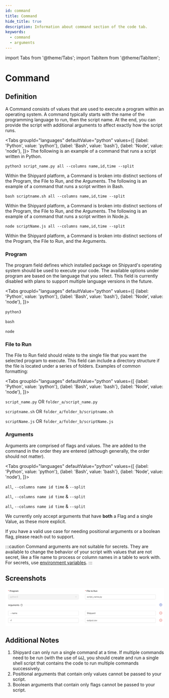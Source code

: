```yaml
---
id: command
title: Command
hide_title: true
description: Information about command section of the code tab.
keywords:
  - command
  - arguments
---
```


import Tabs from '@theme/Tabs';
import TabItem from '@theme/TabItem';

# Command

## Definition

A Command consists of values that are used to execute a program within an operating system. A command typically starts with the name of the programming language to run, then the script name. At the end, you can provide the script with additional arguments to affect exactly how the script runs.

<Tabs
groupId="languages"
defaultValue="python"
values={[
{label: 'Python', value: 'python'},
{label: 'Bash', value: 'bash'},
{label: 'Node', value: 'node'},
]}>
<TabItem value="python">
The following is an example of a command that runs a script written in Python.

```text
python3 script_name.py all --columns name,id,time --split
```

Within the Shipyard platform, a Command is broken into distinct sections of the Program, the File to Run, and the Arguments.
</TabItem>
<TabItem value="bash">
The following is an example of a command that runs a script written in Bash.

```text
bash scriptname.sh all --columns name,id,time --split
```

Within the Shipyard platform, a Command is broken into distinct sections of the Program, the File to Run, and the Arguments.
</TabItem>
<TabItem value="node">
The following is an example of a command that runs a script written in Node.js.

```text
node scriptName.js all --columns name,id,time --split
```

Within the Shipyard platform, a Command is broken into distinct sections of the Program, the File to Run, and the Arguments.
</TabItem>
</Tabs>

### Program

The program field defines which installed package on Shipyard's operating system should be used to execute your code. The available options under program are based on the language that you select. This field is currently disabled with plans to support multiple language versions in the future.

<Tabs
groupId="languages"
defaultValue="python"
values={[
{label: 'Python', value: 'python'},
{label: 'Bash', value: 'bash'},
{label: 'Node', value: 'node'},
]}>
<TabItem value="python">

`python3`
</TabItem>
<TabItem value="bash">

`bash`
</TabItem>
<TabItem value="node">

`node`
</TabItem>
</Tabs>

### File to Run

The File to Run field should relate to the single file that you want the selected program to execute. This field can include a directory structure if the file is located under a series of folders. Examples of common formatting:

<Tabs
groupId="languages"
defaultValue="python"
values={[
{label: 'Python', value: 'python'},
{label: 'Bash', value: 'bash'},
{label: 'Node', value: 'node'},
]}>
<TabItem value="python">

`script_name.py`
OR
`folder_a/script_name.py`
</TabItem>
<TabItem value="bash">

`scriptname.sh`
OR
`folder_a/folder_b/scriptname.sh`
</TabItem>
<TabItem value="node">

`scriptName.js`
OR
`folder_a/folder_b/scriptName.js`
</TabItem>
</Tabs>

### Arguments

Arguments are comprised of flags and values. The are added to the command in the order they are entered \(although generally, the order should not matter\).

<Tabs
groupId="languages"
defaultValue="python"
values={[
{label: 'Python', value: 'python'},
{label: 'Bash', value: 'bash'},
{label: 'Node', value: 'node'},
]}>
<TabItem value="python">

`all`, `--columns name id time` & `--split`
</TabItem>
<TabItem value="bash">

`all`, `--columns name id time` & `--split`
</TabItem>
<TabItem value="node">

`all`, `--columns name id time` & `--split`
</TabItem>
</Tabs>

We currently only accept arguments that have **both** a Flag and a single Value, as these more explicit.

If you have a valid use case for needing positional arguments or a boolean flag, please reach out to support.

:::caution
Command arguments are not suitable for secrets. They are available to change the behavior of your script with values that are not secret, like a file name to process or column names in a table to work with. For secrets, use [environment variables](../requirements/environment-variables).
:::

## Screenshots

![](../../.gitbook/assets/command.png)

## Additional Notes

1. Shipyard can only run a single command at a time. If multiple commands need to be run \(with the use of `&&`\), you should create and run a single shell script that contains the code to run multiple commands successively.
2. Positional arguments that contain only values cannot be passed to your script.
3. Boolean arguments that contain only flags cannot be passed to your script.
